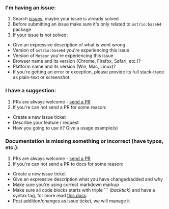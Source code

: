 ### I'm having an issue:

1. Search [issues](https://github.com/VeliovGroup/meteor-base64/issues?utf8=✓&q=is%3Aissue), maybe your issue is already solved
2. Before submitting an issue make sure it's only related to `ostrio:base64` package
3. If your issue is not solved:

  - Give an expressive description of what is went wrong
  - Version of `ostrio:base64` you're experiencing this issue
  - Version of `Meteor` you're experiencing this issue
  - Browser name and its version (Chrome, Firefox, Safari, etc.)?
  - Platform name and its version (Win, Mac, Linux)?
  - If you're getting an error or exception, please provide its full stack-trace as plain-text or screenshot

### I have a suggestion:

1. PRs are always welcome - [send a PR](https://github.com/VeliovGroup/meteor-base64/pulls)
2. If you're can not send a PR for some reason:

  - Create a new issue ticket
  - Describe your feature / request
  - How you going to use it? Give a usage example(s)

### Documentation is missing something or incorrect (have typos, etc.):

1. PRs are always welcome - [send a PR](https://github.com/VeliovGroup/meteor-base64/pulls)
2. If you're can not send a PR to docs for some reason:

  - Create a new issue ticket
  - Give an expressive description what you have changed/added and why
  - Make sure you're using correct markdown markup
  - Make sure all code blocks starts with triple ``` (*backtick*) and have a syntax tag, for more read [this docs](https://help.github.com/articles/creating-and-highlighting-code-blocks/#syntax-highlighting)
  - Post addition/changes as issue ticket, we will manage it
